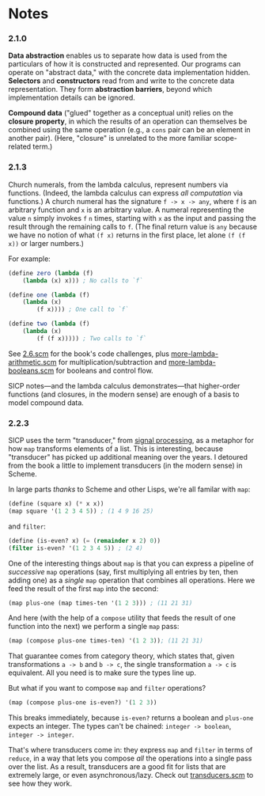 # Notes

### 2.1.0
**Data abstraction** enables us to separate how data is used from the particulars of how it is constructed and represented. Our programs can operate on "abstract data," with the concrete data implementation hidden. **Selectors** and **constructors** read from and write to the concrete data representation. They form **abstraction barriers**, beyond which implementation details can be ignored.

**Compound data** ("glued" together as a conceptual unit) relies on the **closure property**, in which the results of an operation can themselves be combined using the same operation (e.g., a `cons` pair can be an element in another pair). (Here, "closure" is unrelated to the more familiar scope-related term.)

### 2.1.3
Church numerals, from the lambda calculus, represent numbers via functions. (Indeed, the lambda calculus can express _all computation_ via functions.) A church numeral has the signature `f -> x -> any`, where `f` is an arbitrary function and `x` is an arbitrary value. A numeral representing the value `n` simply invokes `f` `n` times, starting with `x` as the input and passing the result through the remaining calls to `f`. (The final return value is `any` because we have no notion of what `(f x)` returns in the first place, let alone `(f (f x))` or larger numbers.)

For example:
```scm
(define zero (lambda (f)
    (lambda (x) x))) ; No calls to `f`

(define one (lambda (f)
    (lambda (x)
        (f x)))) ; One call to `f`

(define two (lambda (f)
    (lambda (x)
        (f (f x))))) ; Two calls to `f`
```
See [2.6.scm](2.6.scm) for the book's code challenges, plus [more-lambda-arithmetic.scm](more-lambda-arithmetic.scm) for multiplication/subtraction and [more-lambda-booleans.scm](more-lambda-booleans.scm) for booleans and control flow.

SICP notes—and the lambda calculus demonstrates—that higher-order functions (and closures, in the modern sense) are enough of a basis to model compound data.

### 2.2.3
SICP uses the term "transducer," from [signal processing](https://en.wikipedia.org/wiki/Transducer), as a metaphor for how `map` transforms elements of a list. This is interesting, because "transducer" has picked up additional meaning over the years. I detoured from the book a little to implement transducers (in the modern sense) in Scheme.

In large parts _thanks_ to Scheme and other Lisps, we're all familar with `map`:
```scm
(define (square x) (* x x))
(map square '(1 2 3 4 5)) ; (1 4 9 16 25)
```
and `filter`:
```scm
(define (is-even? x) (= (remainder x 2) 0))
(filter is-even? '(1 2 3 4 5)) ; (2 4)
```
One of the interesting things about `map` is that you can express a pipeline of _successive_ `map` operations (say, first multiplying all entries by ten, then adding one) as a _single_ `map` operation that combines all operations. Here we feed the result of the first `map` into the second:
```scm
(map plus-one (map times-ten '(1 2 3))) ; (11 21 31)
```
And here (with the help of a `compose` utility that feeds the result of one function into the next) we perform a single `map` pass:
```scm
(map (compose plus-one times-ten) '(1 2 3)); (11 21 31)
```
That guarantee comes from category theory, which states that, given transformations `a -> b` and `b -> c`, the single transformation `a -> c` is equivalent. All you need is to make sure the types line up.

But what if you want to compose `map` and `filter` operations?
```scm
(map (compose plus-one is-even?) '(1 2 3))
```
This breaks immediately, because `is-even?` returns a boolean and `plus-one` expects an integer. The types can't be chained: `integer -> boolean`, `integer -> integer`.

That's where transducers come in: they express `map` and `filter` in terms of `reduce`, in a way that lets you compose _all_ the operations into a single pass over the list. As a result, transducers are a good fit for lists that are extremely large, or even asynchronous/lazy. Check out [transducers.scm](transducers.scm) to see how they work.
